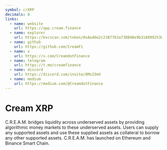 ```yaml
---
symbol: crXRP
decimals: 8
links:
  - name: website
    url: https://app.cream.finance
  - name: explorer
    url: https://bscscan.com/token/0xAa46e2c21B7763a73DB48e9b318899253E66e20C
  - name: github
    url: https://github.com/CreamFi
  - name: x
    url: https://x.com/CreamdotFinance
  - name: telegram
    url: https://t.me/creamfinance
  - name: discord
    url: https://discord.com/invite/8Ms25mV
  - name: medium
    url: https://medium.com/@CreamdotFinance
---
```


# Cream XRP

C.R.E.A.M. bridges liquidity across underserved assets by providing algorithmic money markets to these underserved assets. Users can supply any supported assets and use these supplied assets as collateral to borrow any other supported assets. C.R.E.A.M. has launched on Ethereum and Binance Smart Chain.
